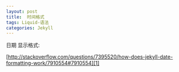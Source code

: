 ```yaml
---
layout: post
title:  时间格式
tags: Liquid-语法
categories: Jekyll
---
```



日期 显示格式:

[http://stackoverflow.com/questions/7395520/how-does-jekyll-date-formatting-work/7910554#7910554][1]

[1]:	http://stackoverflow.com/questions/7395520/how-does-jekyll-date-formatting-work/7910554#7910554